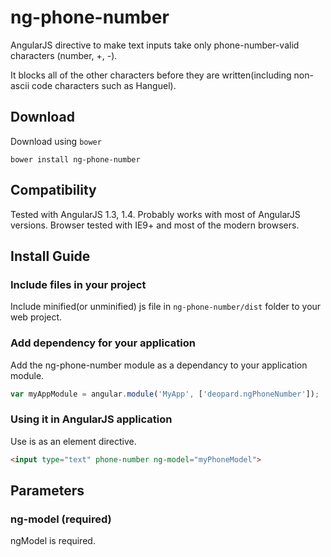 # ng-phone-number
AngularJS directive to make text inputs take only phone-number-valid characters (number, +, -).

It blocks all of the other characters before they are written(including non-ascii code characters such as Hanguel).

## Download
Download using `bower`

`bower install ng-phone-number`

## Compatibility
Tested with AngularJS 1.3, 1.4. Probably works with most of AngularJS versions.
Browser tested with IE9+ and most of the modern browsers.

## Install Guide

### Include files in your project
Include minified(or unminified) js file in `ng-phone-number/dist` folder to your web project.

### Add dependency for your application
Add the ng-phone-number module as a dependancy to your application module.

```js
var myAppModule = angular.module('MyApp', ['deopard.ngPhoneNumber']);
```

### Using it in AngularJS application
Use is as an element directive.

```html
<input type="text" phone-number ng-model="myPhoneModel">
```

## Parameters
### ng-model (required)
ngModel is required.
